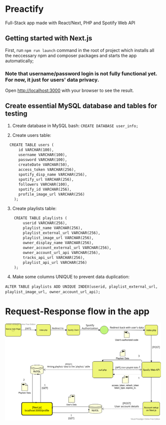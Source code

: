 # Preactify
Full-Stack app made with React/Next, PHP and Spotify Web API


## Getting started with Next.js 

First, run `npm run launch` command in the root of project which installs all the neccessary npm and composer packages and starts the app automatically;

### Note that username/password login is not fully functional yet. For now, it just for users' data privacy.

Open [http://localhost:3000](http://localhost:3000) with your browser to see the result.


## Create essential MySQL database and tables for testing

  1. Create database in MySQL bash:
    `CREATE DATABASE user_info;`

  2. Create users table: 
  ```
    CREATE TABLE users (
        id VARCHAR(100),
        username VARCHAR(100), 
        password VARCHAR(100), 
        createDate VARCHAR(50), 
        access_token VARCHAR(256), 
        spotify_disp_name VARCHAR(256), 
        spotify_url VARCHAR(256), 
        followers VARCHAR(100), 
        spotify_id VARCHAR(256), 
        profile_image_url VARCHAR(256)
      );
  ```



  3. Create playlists table:
  ```
      CREATE TABLE playlists (
          userid VARCHAR(256),
          playlist_name VARCHAR(256),
          playlist_external_url VARCHAR(256),
          playlist_image_url VARCHAR(256),
          owner_display_name VARCHAR(256),
          owner_account_external_url VARCHAR(256),
          owner_account_url_api VARCHAR(256),
          tracks_api_url VARCHAR(256),
          playlist_api_url VARCHAR(256)
      );
  ```

  4. Make some columns UNIQUE to prevent data duplication:

  `ALTER TABLE playlists ADD UNIQUE INDEX(userid, playlist_external_url, playlist_image_url, owner_account_url_api);`



#



# Request-Response flow in the app
![alt text](https://github.com/nNabakhteveli/Preactify/blob/main/request-response-flow.png)
